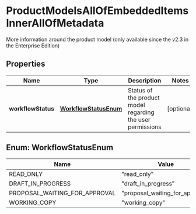 

# ProductModelsAllOfEmbeddedItemsInnerAllOfMetadata

More information around the product model (only available since the v2.3 in the Enterprise Edition)

## Properties

| Name | Type | Description | Notes |
|------------ | ------------- | ------------- | -------------|
|**workflowStatus** | [**WorkflowStatusEnum**](#WorkflowStatusEnum) | Status of the product model regarding the user permissions |  [optional] |



## Enum: WorkflowStatusEnum

| Name | Value |
|---- | -----|
| READ_ONLY | &quot;read_only&quot; |
| DRAFT_IN_PROGRESS | &quot;draft_in_progress&quot; |
| PROPOSAL_WAITING_FOR_APPROVAL | &quot;proposal_waiting_for_approval&quot; |
| WORKING_COPY | &quot;working_copy&quot; |



